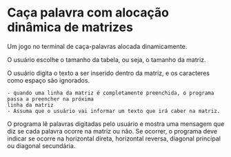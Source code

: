 # Caça palavra com alocação dinâmica de matrizes

Um jogo no terminal de caça-palavras alocada dinamicamente.

  O usuário escolhe o tamanho da tabela, ou seja, o tamanho da matriz.

  O usuário digita o texto a ser inserido dentro da matriz, e os caracteres como espaço são ignorados.
    
    - quando uma linha da matriz é completamente preenchida, o programa passa a preencher na próxima 
    linha da matriz
    - Assuma que o usuário vai informar um texto que irá caber na matriz.

  O programa lê palavras digitadas pelo usuário e mostra uma mensagem que diz se cada palavra ocorre na matriz ou não.
  Se ocorrer, o programa deve indicar se ocorre na horizontal direta, horizontal reversa, diagonal principal ou diagonal secundária.
  
  
